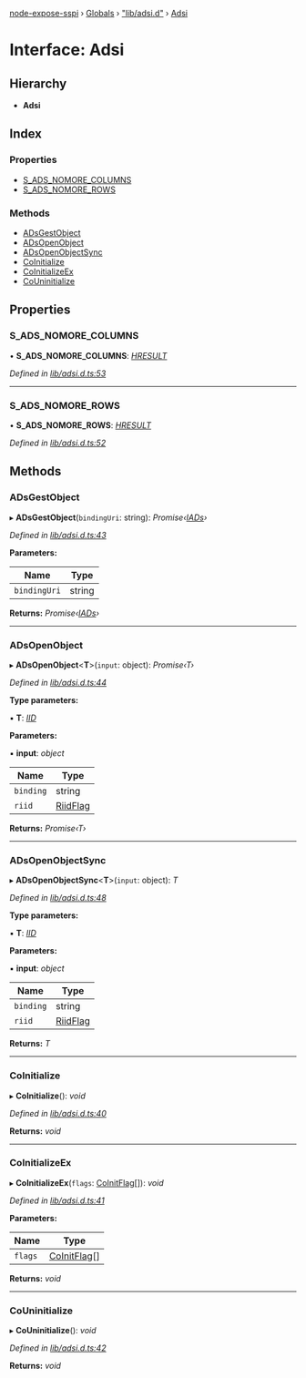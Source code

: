 [node-expose-sspi](../README.md) › [Globals](../globals.md) › ["lib/adsi.d"](../modules/_lib_adsi_d_.md) › [Adsi](_lib_adsi_d_.adsi.md)

# Interface: Adsi

## Hierarchy

* **Adsi**

## Index

### Properties

* [S_ADS_NOMORE_COLUMNS](_lib_adsi_d_.adsi.md#s_ads_nomore_columns)
* [S_ADS_NOMORE_ROWS](_lib_adsi_d_.adsi.md#s_ads_nomore_rows)

### Methods

* [ADsGestObject](_lib_adsi_d_.adsi.md#adsgestobject)
* [ADsOpenObject](_lib_adsi_d_.adsi.md#adsopenobject)
* [ADsOpenObjectSync](_lib_adsi_d_.adsi.md#adsopenobjectsync)
* [CoInitialize](_lib_adsi_d_.adsi.md#coinitialize)
* [CoInitializeEx](_lib_adsi_d_.adsi.md#coinitializeex)
* [CoUninitialize](_lib_adsi_d_.adsi.md#couninitialize)

## Properties

###  S_ADS_NOMORE_COLUMNS

• **S_ADS_NOMORE_COLUMNS**: *[HRESULT](../modules/_lib_adsi_d_.md#hresult)*

*Defined in [lib/adsi.d.ts:53](https://github.com/jlguenego/node-expose-sspi/blob/c79000f/lib/adsi.d.ts#L53)*

___

###  S_ADS_NOMORE_ROWS

• **S_ADS_NOMORE_ROWS**: *[HRESULT](../modules/_lib_adsi_d_.md#hresult)*

*Defined in [lib/adsi.d.ts:52](https://github.com/jlguenego/node-expose-sspi/blob/c79000f/lib/adsi.d.ts#L52)*

## Methods

###  ADsGestObject

▸ **ADsGestObject**(`bindingUri`: string): *Promise‹[IADs](_lib_adsi_d_.iads.md)›*

*Defined in [lib/adsi.d.ts:43](https://github.com/jlguenego/node-expose-sspi/blob/c79000f/lib/adsi.d.ts#L43)*

**Parameters:**

Name | Type |
------ | ------ |
`bindingUri` | string |

**Returns:** *Promise‹[IADs](_lib_adsi_d_.iads.md)›*

___

###  ADsOpenObject

▸ **ADsOpenObject**<**T**>(`input`: object): *Promise‹T›*

*Defined in [lib/adsi.d.ts:44](https://github.com/jlguenego/node-expose-sspi/blob/c79000f/lib/adsi.d.ts#L44)*

**Type parameters:**

▪ **T**: *[IID](_lib_adsi_d_.iid.md)*

**Parameters:**

▪ **input**: *object*

Name | Type |
------ | ------ |
`binding` | string |
`riid` | [RiidFlag](../modules/_lib_adsi_d_.md#riidflag) |

**Returns:** *Promise‹T›*

___

###  ADsOpenObjectSync

▸ **ADsOpenObjectSync**<**T**>(`input`: object): *T*

*Defined in [lib/adsi.d.ts:48](https://github.com/jlguenego/node-expose-sspi/blob/c79000f/lib/adsi.d.ts#L48)*

**Type parameters:**

▪ **T**: *[IID](_lib_adsi_d_.iid.md)*

**Parameters:**

▪ **input**: *object*

Name | Type |
------ | ------ |
`binding` | string |
`riid` | [RiidFlag](../modules/_lib_adsi_d_.md#riidflag) |

**Returns:** *T*

___

###  CoInitialize

▸ **CoInitialize**(): *void*

*Defined in [lib/adsi.d.ts:40](https://github.com/jlguenego/node-expose-sspi/blob/c79000f/lib/adsi.d.ts#L40)*

**Returns:** *void*

___

###  CoInitializeEx

▸ **CoInitializeEx**(`flags`: [CoInitFlag](../modules/_lib_flags_coinitflag_d_.md#coinitflag)[]): *void*

*Defined in [lib/adsi.d.ts:41](https://github.com/jlguenego/node-expose-sspi/blob/c79000f/lib/adsi.d.ts#L41)*

**Parameters:**

Name | Type |
------ | ------ |
`flags` | [CoInitFlag](../modules/_lib_flags_coinitflag_d_.md#coinitflag)[] |

**Returns:** *void*

___

###  CoUninitialize

▸ **CoUninitialize**(): *void*

*Defined in [lib/adsi.d.ts:42](https://github.com/jlguenego/node-expose-sspi/blob/c79000f/lib/adsi.d.ts#L42)*

**Returns:** *void*

